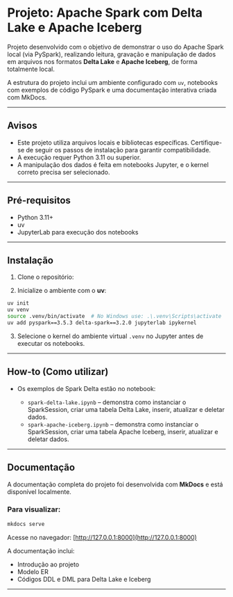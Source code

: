 # Projeto: Apache Spark com Delta Lake e Apache Iceberg

Projeto desenvolvido com o objetivo de demonstrar o uso do Apache Spark local (via PySpark), realizando leitura, gravação e manipulação de dados em arquivos nos formatos **Delta Lake** e **Apache Iceberg**, de forma totalmente local.

A estrutura do projeto inclui um ambiente configurado com `uv`, notebooks com exemplos de código PySpark e uma documentação interativa criada com MkDocs.

---

## Avisos

- Este projeto utiliza arquivos locais e bibliotecas específicas. Certifique-se de seguir os passos de instalação para garantir compatibilidade.
- A execução requer Python 3.11 ou superior.
- A manipulação dos dados é feita em notebooks Jupyter, e o kernel correto precisa ser selecionado.

---

## Pré-requisitos

- Python 3.11+
- uv
- JupyterLab para execução dos notebooks

---

## Instalação

1. Clone o repositório:


2. Inicialize o ambiente com o **uv**:

```bash
uv init
uv venv
source .venv/bin/activate  # No Windows use: .\.venv\Scripts\activate
uv add pyspark==3.5.3 delta-spark==3.2.0 jupyterlab ipykernel
```


3. Selecione o kernel do ambiente virtual `.venv` no Jupyter antes de executar os notebooks.

---

## How-to (Como utilizar)

- Os exemplos de Spark Delta estão no notebook:

  - `spark-delta-lake.ipynb` – demonstra como instanciar o SparkSession, criar uma tabela Delta Lake, inserir, atualizar e deletar dados.
  - `spark-apache-iceberg.ipynb` – demonstra como instanciar o SparkSession, criar uma tabela Apache Iceberg, inserir, atualizar e deletar dados.

---

## Documentação

A documentação completa do projeto foi desenvolvida com **MkDocs** e está disponível localmente.

### Para visualizar:

```bash
mkdocs serve
```

Acesse no navegador: [http://127.0.0.1:8000](http://127.0.0.1:8000)

A documentação inclui:

- Introdução ao projeto
- Modelo ER 
- Códigos DDL e DML para Delta Lake e Iceberg

---
